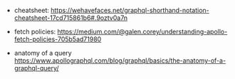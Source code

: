 -   cheatsheet:
    https://wehavefaces.net/graphql-shorthand-notation-cheatsheet-17cd715861b6#.9oztv0a7n

-   fetch policies:
    https://medium.com/@galen.corey/understanding-apollo-fetch-policies-705b5ad71980

-   anatomy of a query
    https://www.apollographql.com/blog/graphql/basics/the-anatomy-of-a-graphql-query/
